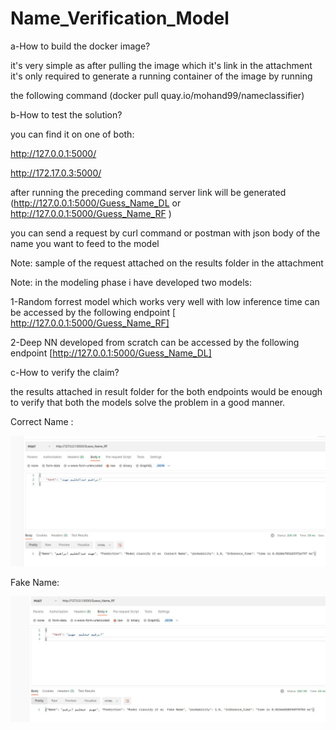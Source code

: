 # Name_Verification_Model


a-How to build the docker image? 

it's very simple as after pulling the image which it's link in the attachment it's only required to generate a running container of the image by running 

the following command (docker pull quay.io/mohand99/nameclassifier) 

b-How to test the solution?

you can find it on one of both:

http://127.0.0.1:5000/

http://172.17.0.3:5000/

after running the preceding command server link will be generated (http://127.0.0.1:5000/Guess_Name_DL  or  http://127.0.0.1:5000/Guess_Name_RF )  

you can send a request by curl command or postman with json body of the name you want to feed to the model

Note: sample of the request attached on the results folder in the attachment 

Note: in the modeling phase i have developed two models:

1-Random forrest model which works very well with low inference time can be accessed by the following endpoint [ http://127.0.0.1:5000/Guess_Name_RF]

2-Deep NN developed from scratch can be accessed by the following endpoint [http://127.0.0.1:5000/Guess_Name_DL]

c-How to verify the claim?

the results attached in result folder for the both endpoints would be enough to verify that both the models solve the problem in a good manner.


Correct Name :

![alt text](https://github.com/Mohand995/Digified_task/raw/master/Results/Correct/RF_MODEL2.jpg?raw=true)


Fake Name: 

![alt text](https://github.com/Mohand995/Digified_task/raw/master/Results/Fake/RF_Model1.jpg?raw=True)
